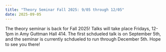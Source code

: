 ```yaml
---
title: "Theory Seminar Fall 2025: 9/05 through 12/05"
date: 2025-09-05
---
```


The theory seminar is back for Fall 2025!  Talks will take place Fridays, 12-1pm in Amy Guttman Hall 414.  The first schdueled talk is on September 5th, and the seminar is currently schdueled to run through December 5th. Hope to see you there!
